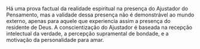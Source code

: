 ﻿Há uma prova factual da realidade espiritual na presença do Ajustador do Pensamento, mas a validade dessa presença não é demonstrável ao mundo externo, apenas para aquele que  experiencia assim a presença do residente de Deus. A conscientização do Ajustador é baseada na recepção intelectual da verdade, a percepção supramental de bondade, e a motivação da personalidade para amar.